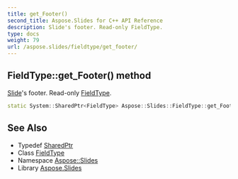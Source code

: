 ```yaml
---
title: get_Footer()
second_title: Aspose.Slides for C++ API Reference
description: Slide's footer. Read-only FieldType.
type: docs
weight: 79
url: /aspose.slides/fieldtype/get_footer/
---
```

## FieldType::get_Footer() method


[Slide](../../slide/)'s footer. Read-only [FieldType](../).

```cpp
static System::SharedPtr<FieldType> Aspose::Slides::FieldType::get_Footer()
```

## See Also

* Typedef [SharedPtr](../../../system/sharedptr/)
* Class [FieldType](../)
* Namespace [Aspose::Slides](../../)
* Library [Aspose.Slides](../../../)